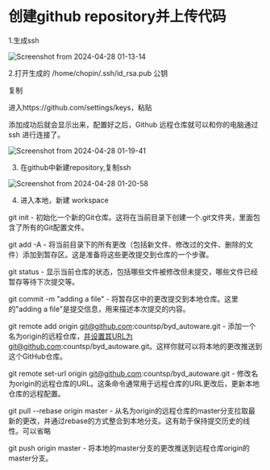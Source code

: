 # 创建github repository并上传代码

1.生成ssh

![Screenshot from 2024-04-28 01-13-14](https://github.com/countsp/byd_autoware/assets/102967883/d74c8752-5f11-49fe-9db5-a198f2ef89ca)

2.打开生成的 /home/chopin/.ssh/id_rsa.pub 公钥

复制

进入https://github.com/settings/keys，粘贴

添加成功后就会显示出来，配置好之后，Github 远程仓库就可以和你的电脑通过 ssh 进行连接了。

![Screenshot from 2024-04-28 01-19-41](https://github.com/countsp/byd_autoware/assets/102967883/3e8f61fc-7dd6-4d44-8567-53b2e4f5432b)

3. 在github中新建repository,复制ssh

![Screenshot from 2024-04-28 01-20-58](https://github.com/countsp/byd_autoware/assets/102967883/b6bd1767-b522-4c90-a5e2-f368c8c7a228)


4. 进入本地，新建 workspace

git init - 初始化一个新的Git仓库。这将在当前目录下创建一个.git文件夹，里面包含了所有的Git配置文件。

git add -A - 将当前目录下的所有更改（包括新文件、修改过的文件、删除的文件）添加到暂存区。这是准备将这些更改提交到仓库的一个步骤。

git status - 显示当前仓库的状态，包括哪些文件被修改但未提交，哪些文件已经暂存等待下次提交等。

git commit -m "adding a file" - 将暂存区中的更改提交到本地仓库。这里的"adding a file"是提交信息，用来描述本次提交的内容。

git remote add origin git@github.com:countsp/byd_autoware.git - 添加一个名为origin的远程仓库，并设置其URL为git@github.com:countsp/byd_autoware.git。这样你就可以将本地的更改推送到这个GitHub仓库。

git remote set-url origin git@github.com:countsp/byd_autoware.git - 修改名为origin的远程仓库的URL。这条命令通常用于远程仓库的URL更改后，更新本地仓库的远程配置。

git pull --rebase origin master - 从名为origin的远程仓库的master分支拉取最新的更改，并通过rebase的方式整合到本地分支。这有助于保持提交历史的线性。可以省略

git push origin master - 将本地的master分支的更改推送到远程仓库origin的master分支。

